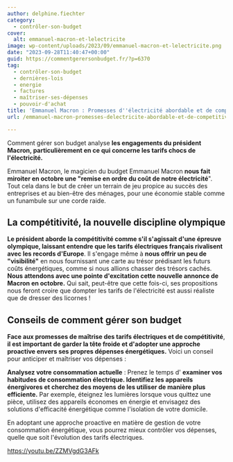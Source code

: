 ```yaml
---
author: delphine.fiechter
category:
  - contrôler-son-budget
cover:
  alt: emmanuel-macron-et-lelectricite
image: wp-content/uploads/2023/09/emmanuel-macron-et-lelectricite.png
date: "2023-09-28T11:40:47+00:00"
guid: https://commentgerersonbudget.fr/?p=6370
tag:
  - contrôler-son-budget
  - dernières-lois
  - energie
  - factures
  - maîtriser-ses-dépenses
  - pouvoir-d'achat
title: 'Emmanuel Macron : Promesses d''électricité abordable et de compétitivité, une affaire à examiner de près.'
url: /emmanuel-macron-promesses-delectricite-abordable-et-de-competitivite-une-affaire-a-examiner-de-pres/

---
```

Comment gérer son budget analyse **les engagements du président Macron, particulièrement en ce qui concerne les tarifs chocs de l'électricité.**

Emmanuel Macron, le magicien du budget Emmanuel Macron **nous fait miroiter en octobre une "remise en ordre du coût de notre électricité**". Tout cela dans le but de créer un terrain de jeu propice au succès des entreprises et au bien-être des ménages, pour une économie stable comme un funambule sur une corde raide.

## La compétitivité, la nouvelle discipline olympique

**Le président aborde la compétitivité comme s'il s'agissait d'une épreuve olympique, laissant entendre que les tarifs électriques français rivalisent avec les records d'Europe**. Il s'engage même à **nous offrir un peu de "visibilité"** en nous fournissant une carte au trésor prédisant les futurs coûts énergétiques, comme si nous allions chasser des trésors cachés. **Nous attendons avec une pointe d'excitation cette nouvelle annonce de Macron en octobre.** Qui sait, peut-être que cette fois-ci, ses propositions nous feront croire que dompter les tarifs de l'électricité est aussi réaliste que de dresser des licornes !

## Conseils de comment gérer son budget

**Face aux promesses de maîtrise des tarifs électriques et de compétitivité**, **il est important de garder la tête froide et d'adopter une approche proactive envers ses propres dépenses énergétiques.** Voici un conseil pour anticiper et maîtriser vos dépenses :

**Analysez votre consommation actuelle** : Prenez le temps d' **examiner vos habitudes de consommation électrique. Identifiez les appareils énergivores et cherchez des moyens de les utiliser de manière plus efficiente.** Par exemple, éteignez les lumières lorsque vous quittez une pièce, utilisez des appareils économes en énergie et envisagez des solutions d'efficacité énergétique comme l'isolation de votre domicile.

En adoptant une approche proactive en matière de gestion de votre consommation énergétique, vous pourrez mieux contrôler vos dépenses, quelle que soit l'évolution des tarifs électriques.

https://youtu.be/ZZMVgdG3AFk
